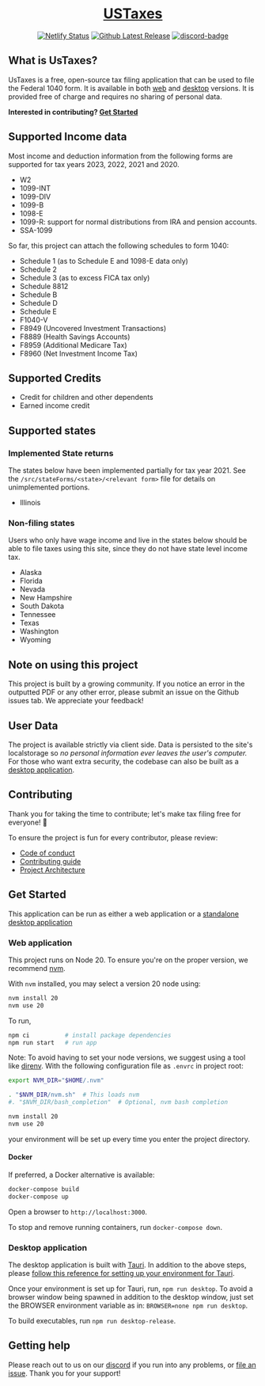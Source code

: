 <div align="center">
<h1><a href="//ustaxes.org">USTaxes</a></h1>

[![Netlify Status][netlify-badge]][netlify-url] [![Github Latest Release][release-badge]][github-release] [![discord-badge]][discord-url]

</div>

## What is UsTaxes?

UsTaxes is a free, open-source tax filing application that can be used to file the Federal 1040 form. It is available in both [web](https://ustaxes.org/) and [desktop][desktop-releases] versions. It is provided free of charge and requires no sharing of personal data.

**Interested in contributing? [Get Started](#user-content-get-started)**

## Supported Income data

Most income and deduction information from the following forms are supported for tax years 2023, 2022, 2021 and 2020.

- W2
- 1099-INT
- 1099-DIV
- 1099-B
- 1098-E
- 1099-R: support for normal distributions from IRA and pension accounts.
- SSA-1099

So far, this project can attach the following schedules to form 1040:

- Schedule 1 (as to Schedule E and 1098-E data only)
- Schedule 2
- Schedule 3 (as to excess FICA tax only)
- Schedule 8812
- Schedule B
- Schedule D
- Schedule E
- F1040-V
- F8949 (Uncovered Investment Transactions)
- F8889 (Health Savings Accounts)
- F8959 (Additional Medicare Tax)
- F8960 (Net Investment Income Tax)

## Supported Credits

- Credit for children and other dependents
- Earned income credit

## Supported states

### Implemented State returns

The states below have been implemented partially for tax year 2021. See the `/src/stateForms/<state>/<relevant form>` file for details on unimplemented portions.

- Illinois

### Non-filing states

Users who only have wage income and live in the states below should be able to file taxes using this site, since they do not have state level income tax.

- Alaska
- Florida
- Nevada
- New Hampshire
- South Dakota
- Tennessee
- Texas
- Washington
- Wyoming

## Note on using this project

This project is built by a growing community. If you notice an error in the outputted PDF or any other error, please submit an issue on the Github issues tab. We appreciate your feedback!

## User Data

The project is available strictly via client side. Data is persisted to the site's localstorage so _no personal information ever leaves the user's computer._ For those who want extra security, the codebase can also be built as a [desktop application](#desktop-application).

## Contributing

Thank you for taking the time to contribute; let's make tax filing free for everyone! 🎉

To ensure the project is fun for every contributor, please review:

- [Code of conduct](docs/CODE_OF_CONDUCT.md)
- [Contributing guide](docs/CONTRIBUTING.md)
- [Project Architecture](docs/ARCHITECTURE.md)

## Get Started

This application can be run as either a web application or a [standalone desktop application](#user-content-desktop-application)

### Web application

This project runs on Node 20. To ensure you're on the proper version, we recommend [nvm](https://github.com/nvm-sh/nvm#installing-and-updating).

With `nvm` installed, you may select a version 20 node using:

```sh
nvm install 20
nvm use 20
```

To run,

```sh
npm ci          # install package dependencies
npm run start   # run app
```

Note: To avoid having to set your node versions, we suggest using a tool like [direnv](https://direnv.net). With the following configuration file as `.envrc` in project root:

```sh
export NVM_DIR="$HOME/.nvm"

. "$NVM_DIR/nvm.sh"  # This loads nvm
#. "$NVM_DIR/bash_completion"  # Optional, nvm bash completion

nvm install 20
nvm use 20
```

your environment will be set up every time you enter the project directory.

#### Docker

If preferred, a Docker alternative is available:

```sh
docker-compose build
docker-compose up
```

Open a browser to `http://localhost:3000`.

To stop and remove running containers, run `docker-compose down`.

### Desktop application

The desktop application is built with [Tauri][tauri-root]. In addition to the above steps, please [follow this reference for setting up your environment for Tauri][tauri-setup].

Once your environment is set up for Tauri, run, `npm run desktop`. To avoid a browser window being spawned in addition to the desktop window, just set the BROWSER environment variable as in: `BROWSER=none npm run desktop`.

To build executables, run `npm run desktop-release`.

## Getting help

Please reach out to us on our [discord][discord-url] if you run into any problems, or [file an issue][github-issues]. Thank you for your support!

[netlify-badge]: https://api.netlify.com/api/v1/badges/41efe456-a85d-4fed-9fcf-55fe4d5aa7fa/deploy-status
[netlify-url]: https://app.netlify.com/sites/peaceful-joliot-d51349/deploys
[cargo-docs]: https://doc.rust-lang.org/cargo/getting-started/installation.html
[discord-badge]: https://img.shields.io/discord/812156892343828500?logo=Discord
[discord-url]: https://discord.gg/dAaz472mPz
[github-release]: https://github.com/ustaxes/UsTaxes/releases/latest
[release-badge]: https://badgen.net/github/release/ustaxes/ustaxes
[desktop-releases]: https://github.com/ustaxes/UsTaxes/releases/
[github-issues]: https://github.com/ustaxes/ustaxes/issues
[tauri-setup]: https://tauri.studio/en/docs/getting-started/intro/#setting-up-your-environment
[tauri-root]: https://tauri.studio
